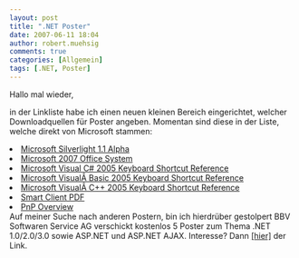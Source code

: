 ```yaml
---
layout: post
title: ".NET Poster"
date: 2007-06-11 18:04
author: robert.muehsig
comments: true
categories: [Allgemein]
tags: [.NET, Poster]
---
```

Hallo mal wieder,

in der Linkliste habe ich einen neuen kleinen Bereich eingerichtet, welcher Downloadquellen für Poster angeben. Momentan sind diese in der Liste, welche direkt von Microsoft stammen:
	<li><a target="_blank" href="http://www.microsoft.com/downloads/details.aspx?FamilyID=811d8ad6-8d48-4684-b08c-686462d58a56&amp;DisplayLang=en" title="Microsoft Silverlight 1.1 Alpha Poster">Microsoft Silverlight 1.1 Alpha</a></li>
	<li><a target="_blank" href="http://www.microsoft.com/downloads/details.aspx?FamilyID=771aeb45-9d27-4d1f-acd1-9b950637d64e&amp;DisplayLang=en" title="Microsoft 2007 Office System Poster">Microsoft 2007 Office System</a></li>
	<li><a target="_blank" href="http://www.microsoft.com/downloads/details.aspx?FamilyID=c15d210d-a926-46a8-a586-31f8a2e576fe&amp;DisplayLang=en" title="Microsoft Visual C# 2005 Keyboard Shortcut Reference Poster">Microsoft Visual C# 2005 Keyboard Shortcut Reference</a></li>
	<li><a target="_blank" href="http://www.microsoft.com/downloads/details.aspx?FamilyID=6bb41456-9378-4746-b502-b4c5f7182203&amp;DisplayLang=en" title="Visual Basic 2005 Keyboard Shortcut Reference Poster">Microsoft VisualÂ Basic 2005 Keyboard Shortcut Reference </a></li>
	<li><a target="_blank" href="http://www.microsoft.com/downloads/details.aspx?FamilyID=bccf84f4-4136-48b2-b4ec-83eaa484da20&amp;DisplayLang=en" title="Visual C++ 2005 Keyboard Shortcut Reference Poster">Microsoft VisualÂ C++ 2005 Keyboard Shortcut Reference</a></li>
	<li><a target="_blank" href="http://www.microsoft.com/downloads/thankyou.aspx?familyId=523bf8a4-2b48-459b-9a2a-19cfabad08dc&amp;displayLang=en" title="Smart Client PDF">Smart Client PDF</a></li>
	<li><a target="_blank" href="http://www.microsoft.com/downloads/details.aspx?FamilyID=d99fb3dd-e753-4500-bdad-e59ac0cea903&amp;DisplayLang=en" title="PnP Overview">PnP Overview</a></li>
Auf meiner Suche nach anderen Postern, bin ich hierdrüber gestolpert BBV Softwaren Service AG verschickt kostenlos 5 Poster zum Thema .NET 1.0/2.0/3.0 sowie ASP.NET und ASP.NET AJAX. Interesse? Dann <a target="_blank" href="http://www.bbv.ch/?site=offers/dotnet_news.html#dotnet_poster" title=".NET Poster">[hier]</a> der Link.
